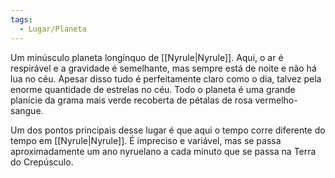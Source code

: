 ```yaml
---
tags:
  - Lugar/Planeta
---
```

Um minúsculo planeta longínquo de [[Nyrule|Nyrule]]. Aqui, o ar é respirável e a gravidade é semelhante, mas sempre está de noite e não há lua no céu. Apesar disso tudo é perfeitamente claro como o dia, talvez pela enorme quantidade de estrelas no céu. Todo o planeta é uma grande planície da grama mais verde recoberta de pétalas de rosa vermelho-sangue.

Um dos pontos principais desse lugar é que aqui o tempo corre diferente do tempo em [[Nyrule|Nyrule]]. É impreciso e variável, mas se passa aproximadamente um ano nyruelano a cada minuto que se passa na Terra do Crepúsculo.
